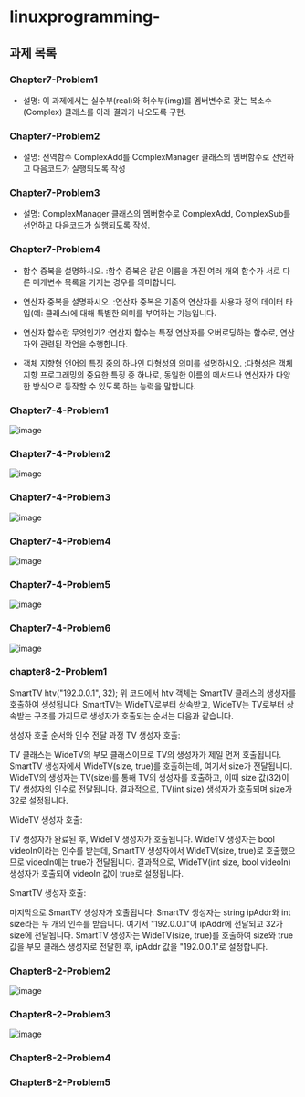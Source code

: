 # linuxprogramming-
## 과제 목록

### Chapter7-Problem1
- 설명: 이 과제에서는 실수부(real)와 허수부(img)를 멤버변수로 갖는 복소수(Complex) 클래스를 아래 결과가 나오도록 구현.

### Chapter7-Problem2
- 설명: 전역함수 ComplexAdd를 ComplexManager 클래스의 멤버함수로 선언하고 다음코드가 실행되도록 작성

### Chapter7-Problem3
- 설명: ComplexManager 클래스의 멤버함수로 ComplexAdd, ComplexSub를 선언하고 다음코드가 실행되도록 작성.

### Chapter7-Problem4

- 함수 중복을 설명하시오.
:함수 중복은 같은 이름을 가진 여러 개의 함수가 서로 다른 매개변수 목록을 가지는 경우를 의미합니다.

- 연산자 중복을 설명하시오.
:연산자 중복은 기존의 연산자를 사용자 정의 데이터 타입(예: 클래스)에 대해 특별한 의미를 부여하는 기능입니다.

- 연산자 함수란 무엇인가?
:연산자 함수는 특정 연산자를 오버로딩하는 함수로, 연산자와 관련된 작업을 수행합니다.

- 객체 지향형 언어의 특징 중의 하나인 다형성의 의미를 설명하시오.
:다형성은 객체 지향 프로그래밍의 중요한 특징 중 하나로, 동일한 이름의 메서드나 연산자가 다양한 방식으로 동작할 수 있도록 하는 능력을 말합니다.

### Chapter7-4-Problem1
![image](https://github.com/user-attachments/assets/0f404d2e-f5e1-40e6-933c-b744237aa403)

### Chapter7-4-Problem2
![image](https://github.com/user-attachments/assets/b59d6087-5b7e-4506-b080-610ec14fd025)

### Chapter7-4-Problem3
![image](https://github.com/user-attachments/assets/b20804ce-c2a1-475e-934a-ad16ae44a026)

### Chapter7-4-Problem4
![image](https://github.com/user-attachments/assets/cdd36815-c4da-4acc-b8f7-7dacd4763d35)

### Chapter7-4-Problem5
![image](https://github.com/user-attachments/assets/6f1fb529-6f90-456c-8d46-d431ca5e6f30)

### Chapter7-4-Problem6
![image](https://github.com/user-attachments/assets/1e89fac9-a0a8-4d9d-97da-7eca651ddb21)

### chapter8-2-Problem1
SmartTV htv("192.0.0.1", 32);
위 코드에서 htv 객체는 SmartTV 클래스의 생성자를 호출하여 생성됩니다. SmartTV는 WideTV로부터 상속받고, WideTV는 TV로부터 상속받는 구조를 가지므로 생성자가 호출되는 순서는 다음과 같습니다.

생성자 호출 순서와 인수 전달 과정
TV 생성자 호출:

TV 클래스는 WideTV의 부모 클래스이므로 TV의 생성자가 제일 먼저 호출됩니다.
SmartTV 생성자에서 WideTV(size, true)를 호출하는데, 여기서 size가 전달됩니다.
WideTV의 생성자는 TV(size)를 통해 TV의 생성자를 호출하고, 이때 size 값(32)이 TV 생성자의 인수로 전달됩니다.
결과적으로, TV(int size) 생성자가 호출되며 size가 32로 설정됩니다.

WideTV 생성자 호출:

TV 생성자가 완료된 후, WideTV 생성자가 호출됩니다.
WideTV 생성자는 bool videoIn이라는 인수를 받는데, SmartTV 생성자에서 WideTV(size, true)로 호출했으므로 videoIn에는 true가 전달됩니다.
결과적으로, WideTV(int size, bool videoIn) 생성자가 호출되어 videoIn 값이 true로 설정됩니다.

SmartTV 생성자 호출:

마지막으로 SmartTV 생성자가 호출됩니다.
SmartTV 생성자는 string ipAddr와 int size라는 두 개의 인수를 받습니다. 여기서 "192.0.0.1"이 ipAddr에 전달되고 32가 size에 전달됩니다.
SmartTV 생성자는 WideTV(size, true)를 호출하여 size와 true 값을 부모 클래스 생성자로 전달한 후, ipAddr 값을 "192.0.0.1"로 설정합니다.


### Chapter8-2-Problem2
![image](https://github.com/user-attachments/assets/d8443eaa-f777-4bbe-bbcb-c63f984ee277)

### Chapter8-2-Problem3
![image](https://github.com/user-attachments/assets/ff7d8ecf-a379-48d3-aa3a-a2389761c8f9)

### Chapter8-2-Problem4


### Chapter8-2-Problem5

